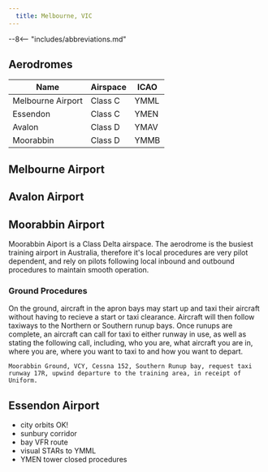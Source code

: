 ```yaml
---
  title: Melbourne, VIC
---
```


--8<-- "includes/abbreviations.md"

## Aerodromes
|**Name**        |**Airspace**        |**ICAO**            |
|-----------|---------------|---------------|
| Melbourne Airport | Class C | YMML |
| Essendon | Class C | YMEN |
| Avalon | Class D | YMAV |
| Moorabbin | Class D | YMMB |

## Melbourne Airport


## Avalon Airport


## Moorabbin Airport
Moorabbin Aiport is a Class Delta airspace. The aerodrome is the busiest training airport in Australia, therefore it's local procedures are very pilot dependent, and rely on pilots following local inbound and outbound procedures to maintain smooth operation.

### Ground Procedures
On the ground, aircraft in the apron bays may start up and taxi their aircraft without having to recieve a start or taxi clearance. Aircraft will then follow taxiways to the Northern or Southern runup bays.
Once runups are complete, an aircraft can call for taxi to either runway in use, as well as stating the following call, including, who you are, what aircraft you are in, where you are, where you want to taxi to and how you want to depart.

``Moorabbin Ground, VCY, Cessna 152, Southern Runup bay, request taxi runway 17R, upwind departure to the training area, in receipt of Uniform.``



## Essendon Airport

- city orbits OK!
- sunbury corridor
- bay VFR route
- visual STARs to YMML
- YMEN tower closed procedures